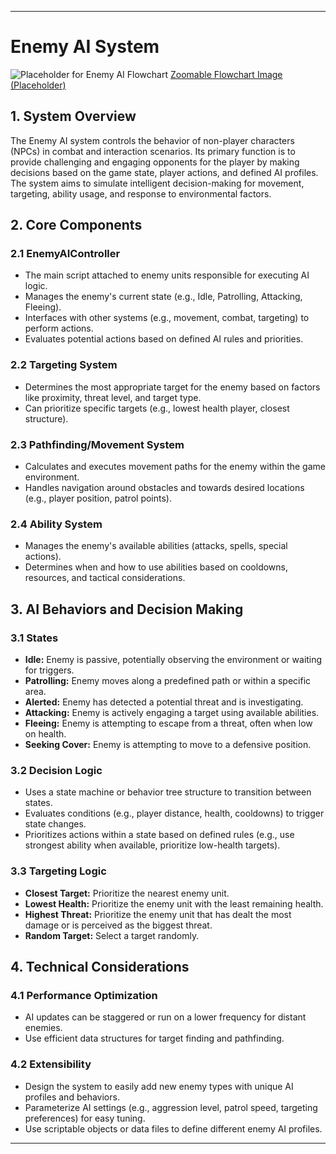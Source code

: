 ---

# Enemy AI System

![Placeholder for Enemy AI Flowchart](https://via.placeholder.com/600x400?text=Enemy+AI+Flowchart)
[Zoomable Flowchart Image (Placeholder)](https://i.imgur.com/placeholder.jpeg)

## 1. System Overview

The Enemy AI system controls the behavior of non-player characters (NPCs) in combat and interaction scenarios. Its primary function is to provide challenging and engaging opponents for the player by making decisions based on the game state, player actions, and defined AI profiles. The system aims to simulate intelligent decision-making for movement, targeting, ability usage, and response to environmental factors.

## 2. Core Components

### 2.1 EnemyAIController
- The main script attached to enemy units responsible for executing AI logic.
- Manages the enemy's current state (e.g., Idle, Patrolling, Attacking, Fleeing).
- Interfaces with other systems (e.g., movement, combat, targeting) to perform actions.
- Evaluates potential actions based on defined AI rules and priorities.

### 2.2 Targeting System
- Determines the most appropriate target for the enemy based on factors like proximity, threat level, and target type.
- Can prioritize specific targets (e.g., lowest health player, closest structure).

### 2.3 Pathfinding/Movement System
- Calculates and executes movement paths for the enemy within the game environment.
- Handles navigation around obstacles and towards desired locations (e.g., player position, patrol points).

### 2.4 Ability System
- Manages the enemy's available abilities (attacks, spells, special actions).
- Determines when and how to use abilities based on cooldowns, resources, and tactical considerations.

## 3. AI Behaviors and Decision Making

### 3.1 States
- **Idle:** Enemy is passive, potentially observing the environment or waiting for triggers.
- **Patrolling:** Enemy moves along a predefined path or within a specific area.
- **Alerted:** Enemy has detected a potential threat and is investigating.
- **Attacking:** Enemy is actively engaging a target using available abilities.
- **Fleeing:** Enemy is attempting to escape from a threat, often when low on health.
- **Seeking Cover:** Enemy is attempting to move to a defensive position.

### 3.2 Decision Logic
- Uses a state machine or behavior tree structure to transition between states.
- Evaluates conditions (e.g., player distance, health, cooldowns) to trigger state changes.
- Prioritizes actions within a state based on defined rules (e.g., use strongest ability when available, prioritize low-health targets).

### 3.3 Targeting Logic
- **Closest Target:** Prioritize the nearest enemy unit.
- **Lowest Health:** Prioritize the enemy unit with the least remaining health.
- **Highest Threat:** Prioritize the enemy unit that has dealt the most damage or is perceived as the biggest threat.
- **Random Target:** Select a target randomly.

## 4. Technical Considerations

### 4.1 Performance Optimization
- AI updates can be staggered or run on a lower frequency for distant enemies.
- Use efficient data structures for target finding and pathfinding.

### 4.2 Extensibility
- Design the system to easily add new enemy types with unique AI profiles and behaviors.
- Parameterize AI settings (e.g., aggression level, patrol speed, targeting preferences) for easy tuning.
- Use scriptable objects or data files to define different enemy AI profiles.

---